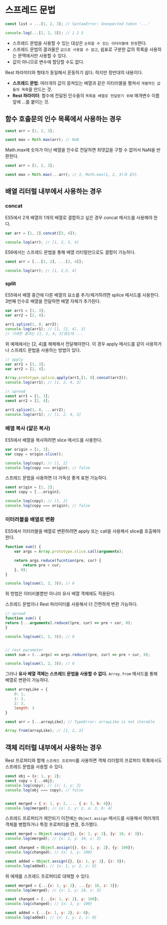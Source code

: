 # 스프레드 문법

```javascript
const list = ...[1, 2, 3]; // SyntaxError: Unexpected token '...'

console.log(...[1, 2, 3]); // 1 2 3
```

- 스프레드 문법을 사용할 수 있는 대상은 `순회할 수 있는 이터러블에 한정`한다.
- 스프레드 문법의 결과물은 `값으로 사용할 수 없고`, 쉼표로 구분한 값의 목록을 사용하는 문맥에서만 사용할 수 있다. 
- 값이 아니므로 변수에 할당할 수도 없다.

Rest 파라미터와 형태가 동일해서 혼동하기 쉽다. 하지만 정반대의 내용이다.
- **스프레드 문법**: 여러개의 값이 뭉쳐있는 배열과 같은 이터러블을 펼쳐서 `개별적인 값들의 목록`을 만드는 것.
- **Rest 파라미터**: 함수에 전달된 인수들의 `목록을 배열로 전달받기 위해` 매개변수 이름 앞에 ...를 붙이는 것.

## 함수 호출문의 인수 목록에서 사용하는 경우
```javascript
const arr = [1, 2, 3];

const max = Math.max(arr); // NaN
```
Math.max에 숫자가 아닌 배열을 인수로 전달하면 최댓값을 구할 수 없어서 NaN을 반환한다.
```javascript
const arr = [1, 2, 3];

const max = Math.max(...arr); // 3, Math.max(1, 2, 3)과 같다. 
```

## 배열 리터럴 내부에서 사용하는 경우

### concat
ES5에서 2개 배열의 1개의 배열로 결합하고 싶은 경우 concat 메서드를 사용해야 한다.
```javascript
var arr = [1, 2].concat([3, 4]);

console.log(arr); // [1, 2, 3, 4]
```
ES6에서는 스프레드 문법을 통해 배열 리터럴만으로도 결합이 가능하다.
```javascript
const arr = [...[1, 2], ...[3, 4]];

console.log(arr); // [1, 2,3, 4]
```

### split
ES5에서 배열 중간에 다른 배열의 요소를 추가/제거하려면 splice 메서드를 사용한다. 3번째 인수로 배열을 전달하면 배열 자체가 추가된다.
```javascript
var arr1 = [1, 3];
var arr2 = [2, 4];

arr1.splice(1, 0, arr2); 
console.log(arr1); // [1, [2, 4], 3]
// 기대한 결과는 [1, 2, 4, 3]였는데 ...
```
위 예제에서는 [2, 4]를 해체해서 전달해야한다. 이 경우 apply 메서드를 같이 사용하거나 스프레드 문법을 사용하는 방법이 있다.

```javascript
// apply
var arr1 = [1, 3];
var arr2 = [2, 4];

Array.prototype.splice.apply(arr1,[1, 0].concat(arr2)); 
console.log(arr1); // [1, 2, 4, 3] 

// spread
const arr1 = [1, 3];
const arr2 = [2, 4];

arr1.splice(1, 0, ...arr2); 
console.log(arr1); // [1, 2, 4, 3] 
```
### 배열 복사 (얕은 복사)
ES5에서 배열을 복사하려면 slice 메서드를 사용한다. 
```javascript
var origin = [1, 2];
var copy = origin.slice();

console.log(copy); // [1, 2]
console.log(copy === origin); // false
```
스프레드 문법을 사용하면 더 가독성 좋게 표현 가능하다.
```javascript
const origin = [1, 2];
const copy = [...origin];

console.log(copy); // [1, 2]
console.log(copy === origin); // false
```
### 이터러블을 배열로 변환
ES5에서 이터러블을 배열로 변환하려면 apply 또는 call을 사용해서 slice를 호출해야 한다.
```javascript
function sum() {
    var args = Array.prototype.slice.call(arguments);

    return args.reduce(fucntion(pre, cur) {
        return pre + cur;
    }, 0);
}

console.log(sum(1, 2, 3)); // 6
```
위 방법은 이터러블뿐만 아니라 유사 배열 객체에도 적용된다.

스프레드 문법이나 Rest 파라미터를 사용해서 더 간편하게 변환 가능하다.
```javascript
// spread
function sum() {
return [...arguments].reduce((pre, cur) => pre + cur, 0);
}

console.log(sum(1, 2, 3)); // 6


// rest parameter
const sum = (...args) => args.reduce((pre, cur) => pre + cur, 0);

console.log(sum(1, 2, 3)); // 6
```
그러나 **유사 배열 객체는 스프레드 문법을 사용할 수 없다.** `Array.from` 메서드를 통해 배열로 변환이 가능하다.

```javascript
const arrayLike = {
    0: 1,
    1: 2,
    2: 3,
    length: 3
}

const arr = [...arrayLike]; // TypeError: arrayLike is not iterable

Array.from(arrayLike); // [1, 2, 3]
```

## 객체 리터럴 내부에서 사용하는 경우

Rest 프로퍼티와 함께 `스프레드 프로퍼티`를 사용하면 객체 리터럴의 프로퍼티 목록에서도 스프레드 문법을 사용할 수 있다. 
```javascript
const obj = {x: 1, y: 2};
const copy = {...obj};
console.log(copy); // {x: 1, y: 2}
console.log(obj === copy); // false


const merged = { x: 1, y: 2, ... { a: 3, b: 4}};
console.log(merged); // {x: 1, y: 2, a: 3, b: 4}
```
스프레드 프로퍼티가 제안되기 이전에는 `Object.assign` 메서드를 사용해서 여러개의 객체를 병합하거나 특정 프로퍼티를 변경, 추가했다.
```javascript
const merged = Object.assign({}, {x: 1, y: 2}, {y: 10, z: 3});
console.log(merged); // {x: 1, y: 10, z: 3}

const changed = Object.assign({}, {x: 1, y: 2}, {y: 100});
console.log(changed); // {x: 1, y: 100}

const added = Object.assign({}, {x: 1, y: 2}, {z: 0});
console.log(added); // {x: 1, y: 2, z: 0}
```
위 예제를 스프레드 프로퍼티로 대체할 수 있다.
```javascript
const merged = {...{x: 1, y: 2}, ...{y: 10, z: 3}};
console.log(merged); // {x: 1, y: 10, z: 3}

const changed = {...{x: 1, y: 2}, y: 100};
console.log(changed); // {x: 1, y: 100}

const added = {...{x: 1, y: 2}, z: 0};
console.log(added); // {x: 1, y: 2, z: 0}
```

